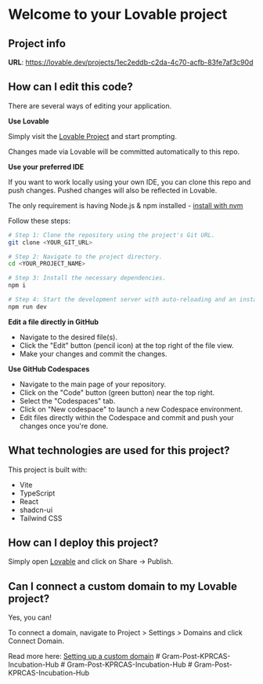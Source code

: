 # Welcome to your Lovable project

## Project info

**URL**: https://lovable.dev/projects/1ec2eddb-c2da-4c70-acfb-83fe7af3c90d

## How can I edit this code?

There are several ways of editing your application.

**Use Lovable**

Simply visit the [Lovable Project](https://lovable.dev/projects/1ec2eddb-c2da-4c70-acfb-83fe7af3c90d) and start prompting.

Changes made via Lovable will be committed automatically to this repo.

**Use your preferred IDE**

If you want to work locally using your own IDE, you can clone this repo and push changes. Pushed changes will also be reflected in Lovable.

The only requirement is having Node.js & npm installed - [install with nvm](https://github.com/nvm-sh/nvm#installing-and-updating)

Follow these steps:

```sh
# Step 1: Clone the repository using the project's Git URL.
git clone <YOUR_GIT_URL>

# Step 2: Navigate to the project directory.
cd <YOUR_PROJECT_NAME>

# Step 3: Install the necessary dependencies.
npm i

# Step 4: Start the development server with auto-reloading and an instant preview.
npm run dev
```

**Edit a file directly in GitHub**

- Navigate to the desired file(s).
- Click the "Edit" button (pencil icon) at the top right of the file view.
- Make your changes and commit the changes.

**Use GitHub Codespaces**

- Navigate to the main page of your repository.
- Click on the "Code" button (green button) near the top right.
- Select the "Codespaces" tab.
- Click on "New codespace" to launch a new Codespace environment.
- Edit files directly within the Codespace and commit and push your changes once you're done.

## What technologies are used for this project?

This project is built with:

- Vite
- TypeScript
- React
- shadcn-ui
- Tailwind CSS

## How can I deploy this project?

Simply open [Lovable](https://lovable.dev/projects/1ec2eddb-c2da-4c70-acfb-83fe7af3c90d) and click on Share -> Publish.

## Can I connect a custom domain to my Lovable project?

Yes, you can!

To connect a domain, navigate to Project > Settings > Domains and click Connect Domain.

Read more here: [Setting up a custom domain](https://docs.lovable.dev/features/custom-domain#custom-domain)
#   G r a m - P o s t - K P R C A S - I n c u b a t i o n - H u b  
 #   G r a m - P o s t - K P R C A S - I n c u b a t i o n - H u b  
 #   G r a m - P o s t - K P R C A S - I n c u b a t i o n - H u b  
 